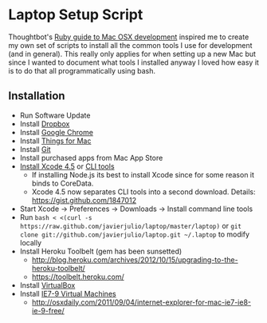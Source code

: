 # Laptop Setup Script

Thoughtbot's [Ruby guide to Mac OSX development](http://robots.thoughtbot.com/post/8700977975/2011-rubyists-guide-to-a-mac-os-x-development) inspired me to create my own set of scripts to install all the common tools I use for development (and in general). This really only applies for when setting up a new Mac but since I wanted to document what tools I installed anyway I loved how easy it is to do that all programmatically using bash.

## Installation

 * Run Software Update
 * Install [Dropbox](https://www.dropbox.com/)
 * Install [Google Chrome](https://www.google.com/intl/en/chrome/browser/)
 * Install [Things for Mac](http://culturedcode.com/things/)
 * Install [Git](http://git-scm.com/downloads)
 * Install purchased apps from Mac App Store
 * [Install Xcode 4.5](http://itunes.apple.com/us/app/xcode/id497799835?mt=12) or [CLI tools](https://developer.apple.com/downloads/)
   * If installing Node.js its best to install Xcode since for some reason it binds to CoreData.
   * Xcode 4.5 now separates CLI tools into a second download. Details: https://gist.github.com/1847012
 * Start Xcode -> Preferences -> Downloads -> Install command line tools
 * Run `bash < <(curl -s https://raw.github.com/javierjulio/laptop/master/laptop)` or `git clone git://github.com/javierjulio/laptop.git ~/.laptop` to modify locally
 * Install Heroku Toolbelt (gem has been sunsetted)
   * http://blog.heroku.com/archives/2012/10/15/upgrading-to-the-heroku-toolbelt/
   * https://toolbelt.heroku.com/
 * Install [VirtualBox](https://www.virtualbox.org/wiki/Downloads)
 * Install [IE7-9 Virtual Machines](https://github.com/xdissent/ievms)
   * http://osxdaily.com/2011/09/04/internet-explorer-for-mac-ie7-ie8-ie-9-free/
